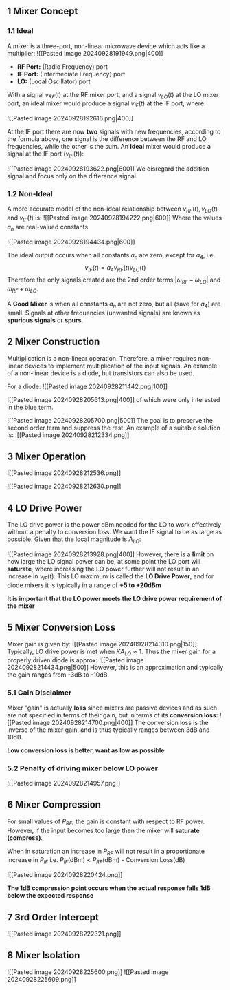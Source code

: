 
## 1 Mixer Concept
### 1.1 Ideal
A mixer is a three-port, non-linear microwave device which acts like a multiplier:
![[Pasted image 20240928191949.png|400]]
- **RF Port:** (Radio Frequency) port
- **IF Port:** (Intermediate Frequency) port
- **LO:** (Local Oscillator) port

With a signal $v_{RF}(t)$ at the RF mixer port, and a signal $v_{LO}(t)$ at the LO mixer port, an ideal mixer would produce a signal $v_{IF}(t)$ at the IF port, where:

![[Pasted image 20240928192616.png|400]]

At the IF port there are now **two** signals with new frequencies, according to the formula above, one signal is the difference between the RF and LO frequencies, while the other is the sum. An **ideal** mixer would produce a signal at the IF port ($v_{IF}(t)$):

![[Pasted image 20240928193622.png|600]]
We disregard the addition signal and focus only on the difference signal.

### 1.2 Non-Ideal
A more accurate model of the non-ideal relationship between $v_{RF}(t), v_{LO}(t)$ and $v_{IF}(t)$ is:
![[Pasted image 20240928194222.png|600]]
Where the values $a_n$ are real-valued constants

![[Pasted image 20240928194434.png|600]]

The ideal output occurs when all constants $a_n$ are zero, except for $a_4$, i.e.
$$v_{IF}(t) = a_4 v_{RF}(t) v_{LO}(t)$$
Therefore the only signals created are the 2nd order terms $|\omega_{RF} - \omega_{LO}|$ and $\omega_{RF} + \omega_{LO}$.

A **Good Mixer** is when all constants $a_n$ are not zero, but all (save for $a_4$) are small. Signals at other frequencies (unwanted signals) are known as **spurious signals** or **spurs**.

## 2 Mixer Construction
Multiplication is a non-linear operation. Therefore, a mixer requires non-linear devices to implement multiplication of the input signals.
An example of a non-linear device is a diode, but transistors can also be used. 

For a diode:
![[Pasted image 20240928211442.png|100]]

![[Pasted image 20240928205613.png|400]]
of which were only interested in the blue term.

![[Pasted image 20240928205700.png|500]]
The goal is to preserve the second order term and suppress the rest. An example of a suitable solution is:
![[Pasted image 20240928212334.png]]

## 3 Mixer Operation
![[Pasted image 20240928212536.png]]

![[Pasted image 20240928212630.png]]

## 4 LO Drive Power
The LO drive power is the power dBm needed for the LO to work effectively without a penalty to conversion loss.
We want the IF signal to be as large as possible. Given that the local magnitude is $A_{LO}$:

![[Pasted image 20240928213928.png|400]]
However, there is a **limit** on how large the LO signal power can be, at some point the LO port will **saturate**, where increasing the LO power further will not result in an increase in $v_{IF}(t)$.
This LO maximum is called the **LO Drive Power**, and for diode mixers it is typically in a range of **+5 to +20dBm**

**It is important that the LO power meets the LO drive power requirement of the mixer**

## 5 Mixer Conversion Loss
Mixer gain is given by: 
![[Pasted image 20240928214310.png|150]]
Typically, LO drive power is met when $KA_{LO}\approx 1$.
Thus the mixer gain for a properly driven diode is approx:
![[Pasted image 20240928214434.png|500]]
However, this is an approximation and typically the gain ranges from -3dB to -10dB.

### 5.1 Gain Disclaimer
Mixer "gain" is actually **loss** since mixers are passive devices and as such are not specified in terms of their gain, but in terms of its **conversion loss:**
![[Pasted image 20240928214700.png|400]]
The conversion loss is the inverse of the mixer gain, and is thus typically ranges between 3dB and 10dB.

**Low conversion loss is better, want as low as possible**

### 5.2 Penalty of driving mixer below LO power
![[Pasted image 20240928214957.png]]

## 6 Mixer Compression
For small values of $P_{RF}$, the gain is constant with respect to RF power. However, if the input becomes too large then the mixer will **saturate (compress)**.

When in saturation an increase in $P_{RF}$ will not result in a proportionate increase in $P_{IF}$
i.e. $P_{IF}$(dBm) < $P_{RF}$(dBm) - Conversion Loss(dB)

![[Pasted image 20240928220424.png]]

**The 1dB compression point occurs when the actual response falls 1dB below the expected response**
## 7 3rd Order Intercept
![[Pasted image 20240928222321.png]]


## 8 Mixer Isolation
![[Pasted image 20240928225600.png]]
![[Pasted image 20240928225609.png]]